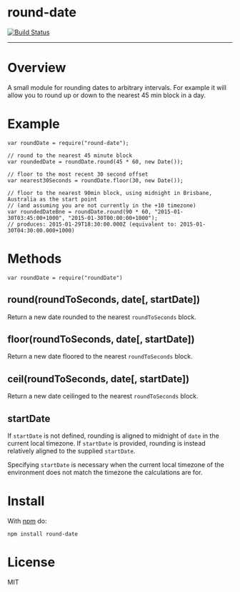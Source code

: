 # round-date

[![Build Status](https://travis-ci.org/atruskie/round-date.png)](https://travis-ci.org/atruskie/round-date)

---
# Overview

A small module for rounding dates to arbitrary intervals.
For example it will allow you to round up or down to the nearest 45 min block in a day.

# Example

```
var roundDate = require("round-date");

// round to the nearest 45 minute block
var roundedDate = roundDate.round(45 * 60, new Date());

// floor to the most recent 30 second offset
var nearest30Seconds = roundDate.floor(30, new Date());

// floor to the nearest 90min block, using midnight in Brisbane, Australia as the start point
// (and assuming you are not currently in the +10 timezone)
var roundedDateBne = roundDate.round(90 * 60, "2015-01-30T03:45:00+1000", "2015-01-30T00:00:00+1000");
// produces: 2015-01-29T18:30:00.000Z (equivalent to: 2015-01-30T04:30:00.000+1000)
```

# Methods

```
var roundDate = require("roundDate")
```

## round(roundToSeconds, date[, startDate])

Return a new date rounded to the nearest `roundToSeconds` block.

## floor(roundToSeconds, date[, startDate])

Return a new date floored to the nearest `roundToSeconds` block.

## ceil(roundToSeconds, date[, startDate])

Return a new date ceilinged to the nearest `roundToSeconds` block.

## startDate
If `startDate` is not defined, rounding is aligned to midnight of `date` in the current local timezone.
If `startDate` is provided, rounding is instead relatively aligned to the supplied `startDate`.

Specifying `startDate` is necessary when the current local timezone of the environment does not match the timezone the calculations are for.

# Install

With [npm](https://npmjs.org) do:

```
npm install round-date
```

# License

MIT
